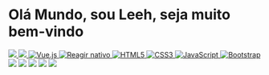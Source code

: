# Olá Mundo, sou Leeh, seja muito bem-vindo

<mesa>
  <a href="https://github.com/leehxd">
  <img altura="180em" src="https://github-readme-stats.vercel.app/api?nome de usuário = leehxd&show_icons = true&theme = tokyonight&include_all_commits = true&count_private = true "/>
  <img altura="180em" src="https://github-readme-stats.vercel.app/api/top-langs/?nome de usuário = leehxd&layout = compactar&langs_count = 6&theme = tokyonight "/>
  <img src="https://img.icons8.com/color/2x/vue-js.png" largura="120" alt="Vue.js">
  <img src="https://upload.wikimedia.org/wikipedia/commons/thumb/a/a7/React-icon.svg/539px-React-icon.svg.png" largura="120" alt="Reagir nativo">
  <img src="https://img.icons8.com/color/2x/html-5.png" largura="120" alt="HTML5">
  <img src="https://img.icons8.com/color/2x/css3.png" largura="120" alt="CSS3">
  <img src="https://static.vecteezy.com/system/resources/previews/027/127/560/non_2x/javascript-logo-javascript-icon-transparent-free-png.png" largura="120" alt="JavaScript">
  <img src="https://img.icons8.com/color/2x/bootstrap.png" largura="120" alt="Bootstrap">
</mesa>

<div> 
  <a href="https://www.youtube.com/channel/UCbOyyAqpyiYiImgaoXAwd9A" alvo="_em branco"><img src="https://img.shields.io/badge/YouTube-FF0000?style = for-the-badge&logo = youtube&logoColor = branco " alvo="_em branco"></a>
  <a href="https://www.instagram.com/_leehxd/" alvo="_em branco"><img src="https://img.shields.io/badge/-Instagram-%23E4405F?style = for-the-badge&logo = instagram&logoColor = branco " alvo="_em branco"></a>
  <a href="https://www.twitch.tv/leehxd_" alvo="_em branco"><img src="https://img.shields.io/badge/Twitch-9146FF?style = for-the-badge&logo = contração&logoColor = branco " alvo="_em branco"></a>
  <a href = "mailto: contato@leehxd.com.br"><img src="https://img.shields.io/badge/-Gmail-%23333?style = for-the-badge&logo = gmail&logoColor = branco " alvo="_em branco"></a>
  <a href="https://www.linkedin.com/in/leticiajm/" alvo="_em branco"><img src="https://img.shields.io/badge/-LinkedIn-%230077B5?style = for-the-badge&logo = linkedin&logoColor = branco " alvo="_em branco"></a> 
</div>
